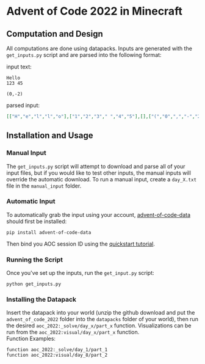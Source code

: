# Advent of Code 2022 in Minecraft

## Computation and Design
All computations are done using datapacks. Inputs are generated with the `get_inputs.py` script and are parsed into the following format:

input text:
```
Hello
123 45

(0,-2)
```
parsed input:
```json
[["H","e","l","l","o"],["1","2","3"," ","4","5"],[],["(","0",",","-","2",")"]]
```


## Installation and Usage
### Manual Input
The `get_inputs.py` script will attempt to download and parse all of your input files, but if you would like to test other inputs, the manual inputs will override the automatic download. To run a manual input, create a `day_X.txt` file in the `manual_input` folder.
### Automatic Input
To automatically grab the input using your account, [advent-of-code-data](https://github.com/wimglenn/advent-of-code-data) should first be installed:
```
pip install advent-of-code-data
```
Then bind you AOC session ID using the [quickstart tutorial](https://github.com/wimglenn/advent-of-code-data#quickstart).

### Running the Script
Once you've set up the inputs, run the `get_input.py` script:
```
python get_inputs.py
```
### Installing the Datapack
Insert the datapack into your world (unzip the github download and put the `advent_of_code_2022` folder into the `datapacks` folder of your world), then run the desired `aoc_2022:_solve/day_x/part_x` function. Visualizations can be run from the `aoc_2022:visual/day_x/part_x` function.  
Function Examples:
```mcfunction
function aoc_2022:_solve/day_1/part_1
function aoc_2022:visual/day_8/part_2
```
